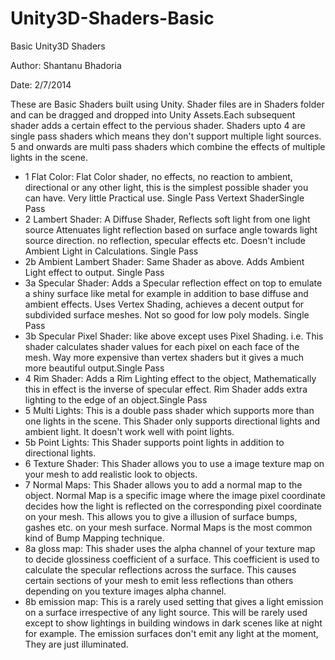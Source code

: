 Unity3D-Shaders-Basic
=====================

Basic Unity3D Shaders

Author: Shantanu Bhadoria

Date: 2/7/2014

These are Basic Shaders built using Unity. Shader files are in Shaders folder and can be dragged and dropped into Unity Assets.Each subsequent shader adds a certain effect to the pervious shader. Shaders upto 4 are single pass shaders which means they don't support multiple light sources. 5 and onwards are multi pass shaders which combine the effects of multiple lights in the scene.

* 1 Flat Color: Flat Color shader, no effects, no reaction to ambient, directional or any other light, this is the simplest possible shader you can have. Very little Practical use. Single Pass Vertext ShaderSingle Pass
* 2 Lambert Shader: A Diffuse Shader, Reflects soft light from one light source Attenuates light reflection based on surface angle towards light source direction. no reflection, specular effects etc. Doesn't include Ambient Light in Calculations. Single Pass
* 2b Ambient Lambert Shader: Same Shader as above. Adds Ambient Light effect to output. Single Pass
* 3a Specular Shader: Adds a Specular reflection effect on top to emulate a shiny surface like metal for example in addition to base diffuse and ambient effects. Uses Vertex Shading, achieves a decent output for subdivided surface meshes. Not so good for low poly models. Single Pass
* 3b Specular Pixel Shader: like above except uses Pixel Shading. i.e. This shader calculates shader values for each pixel on each face of the mesh. Way more expensive than vertex shaders but it gives a much more beautiful output.Single Pass
* 4 Rim Shader: Adds a Rim Lighting effect to the object, Mathematically this in effect is the inverse of specular effect. Rim Shader adds extra lighting to the edge of an object.Single Pass
* 5 Multi Lights: This is a double pass shader which supports more than one lights in the scene. This Shader only supports directional lights and ambient light. It doesn't work well with point lights.
* 5b Point Lights: This Shader supports point lights in addition to directional lights.
* 6 Texture Shader: This Shader allows you to use a image texture map on your mesh to add realistic look to objects.
* 7 Normal Maps: This Shader allows you to add a normal map to the object. Normal Map is a specific image where the image pixel coordinate decides how the light is reflected on the corresponding pixel coordinate on your mesh. This allows you to give a illusion of surface bumps, gashes etc. on your mesh surface. Normal Maps is the most common kind of Bump Mapping technique.
* 8a gloss map: This shader uses the alpha channel of your texture map to decide glossiness coefficient of a surface. This coefficient is used to calculate the specular reflections across the surface. This causes certain sections of your mesh to emit less reflections than others depending on you texture images alpha channel.
* 8b emission map: This is a rarely used setting that gives a light emission on a surface irrespective of any light source. This will be rarely used except to show lightings in building windows in dark scenes like at night for example. The emission surfaces don't emit any light at the moment, They are just illuminated.
